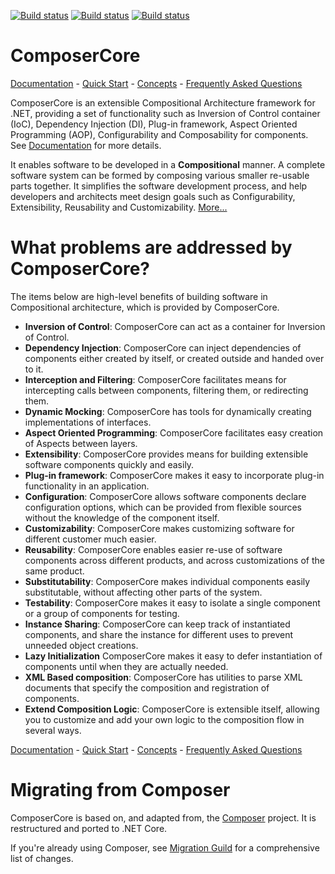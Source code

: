 
[![Build status](https://ci.appveyor.com/api/projects/status/usp33tkarr0twxt3/branch/master?svg=true&passingText=master:%20pass&pendingText=master:%20pend&failingText=master:%20fail)](https://ci.appveyor.com/project/iravanchi/composer-core/branch/master)
[![Build status](https://ci.appveyor.com/api/projects/status/usp33tkarr0twxt3/branch/develop?svg=true&passingText=develop:%20pass&pendingText=develop:%20pend&failingText=develop:%20fail)](https://ci.appveyor.com/project/iravanchi/composer-core/branch/develop)
[![Build status](https://ci.appveyor.com/api/projects/status/usp33tkarr0twxt3?svg=true&passingText=latest:%20pass&pendingText=latest:%20pend&failingText=latest:%20fail)](https://ci.appveyor.com/project/iravanchi/composer-core)


# ComposerCore

[Documentation](docs/TOC.md) -
[Quick Start](docs/quickstart.md) -
[Concepts](docs/concepts.md) -
[Frequently Asked Questions](docs/FAQ.md)

ComposerCore is an extensible Compositional Architecture framework for .NET, providing a set of functionality such as Inversion of Control container (IoC), Dependency Injection (DI), Plug-in framework, Aspect Oriented Programming (AOP), Configurability and Composability for components. See [Documentation](docs/TOC.md) for more details.

It enables software to be developed in a **Compositional** manner. A complete software system can be formed by composing various smaller re-usable parts together. It simplifies the software development process, and help developers and architects meet design goals such as Configurability, Extensibility, Reusability and Customizability.
[More...](docs/FAQ.md)

# What problems are addressed by ComposerCore?

The items below are high-level benefits of building software in Compositional architecture, which is provided by ComposerCore.

* **Inversion of Control**: ComposerCore can act as a container for Inversion of Control.
* **Dependency Injection**: ComposerCore can inject dependencies of components either created by itself, or created outside and handed over to it.
* **Interception and Filtering**: ComposerCore facilitates means for intercepting calls between components, filtering them, or redirecting them.
* **Dynamic Mocking**: ComposerCore has tools for dynamically creating implementations of interfaces.
* **Aspect Oriented Programming**: ComposerCore facilitates easy creation of Aspects between layers.
* **Extensibility**: ComposerCore provides means for building extensible software components quickly and easily.
* **Plug-in framework**: ComposerCore makes it easy to incorporate plug-in functionality in an application.
* **Configuration**: ComposerCore allows software components declare configuration options, which can be provided from flexible sources without the knowledge of the component itself.
* **Customizability**: ComposerCore makes customizing software for different customer much easier.
* **Reusability**: ComposerCore enables easier re-use of software components across different products, and across customizations of the same product.
* **Substitutability**: ComposerCore makes individual components easily substitutable, without affecting other parts of the system.
* **Testability**: ComposerCore makes it easy to isolate a single component or a group of components for testing.
* **Instance Sharing**: ComposerCore can keep track of instantiated components, and share the instance for different uses to prevent unneeded object creations.
* **Lazy Initialization** ComposerCore makes it easy to defer instantiation of components until when they are actually needed.
* **XML Based composition**: ComposerCore has utilities to parse XML documents that specify the composition and registration of components.
* **Extend Composition Logic**: ComposerCore is extensible itself, allowing you to customize and add your own logic to the composition flow in several ways.

[Documentation](docs/TOC.md) -
[Quick Start](docs/quickstart.md) -
[Concepts](docs/concepts.md) -
[Frequently Asked Questions](docs/FAQ.md)

# Migrating from Composer

ComposerCore is based on, and adapted from, the [Composer](https://github.com/appson/composer) project. It is restructured and ported to .NET Core.

If you're already using Composer, see [Migration Guild](docs/migration.md) for a comprehensive list of changes.
